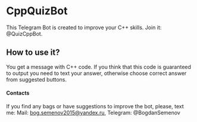 # CppQuizBot
This Telegram Bot is created to improve your C++ skills. Join it: @QuizCppBot.

## How to use it?
You get a message with C++ code. If you think that this code is guaranteed to output you need to text your answer, otherwise choose correct answer from suggested buttons.

#### Contacts
If you find any bags or have suggestions to improve the bot, please, text me: 
                                                                             Mail: bog.semenov2015@yandex.ru,
                                                                             Telegram: @BogdanSemenov
                     
